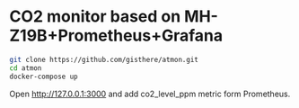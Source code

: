 # CO2 monitor based on MH-Z19B+Prometheus+Grafana  

```bash
git clone https://github.com/gisthere/atmon.git
cd atmon
docker-compose up
```

Open http://127.0.0.1:3000 and add co2_level_ppm metric form Prometheus.
